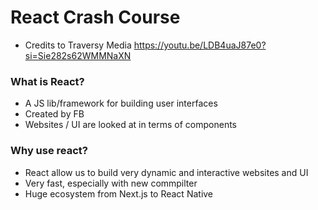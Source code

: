# React Crash Course

- Credits to Traversy Media
  https://youtu.be/LDB4uaJ87e0?si=Sie282s62WMMNaXN

### What is React?

- A JS lib/framework for building user interfaces
- Created by FB
- Websites / UI are looked at in terms of components

### Why use react?

- React allow us to build very dynamic and interactive websites and UI
- Very fast, especially with new commpilter
- Huge ecosystem from Next.js to React Native
